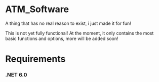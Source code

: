# ATM_Software
A thing that has no real reason to exist, i just made it for fun!

This is not yet fully functional! At the moment, it only contains the most basic functions and options, more will be added soon!

# Requirements
### .NET 6.0
